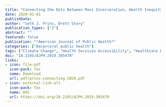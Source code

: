 ```yaml
---
title: "Connecting the Dots Between Mass Incarceration, Health Inequity, and Climate Change"
date: 2020-01-01
publishDate: 
author: "Seth J. Prins, Brett Story"
publication_types: ["2"]
abstract: ""
featured: false
publication: "*American Journal of Public Health*"
categories: ["Decarceral public health"]
tags: ["Climate Change", "Health Services Accessibility", "Healthcare Disparities", "Humans", "Poverty", "Prisoners", "Prisons", "Public Health", "Racism", "Social Change", "United States"]
doi: "10.2105/AJPH.2019.305470"
links:
- icon: file-pdf
  icon-pack: fas
  name: Download
  url: pdf/prins-connecting-2020.pdf
- icon: external-link-alt
  icon-pack: fas
  name: DOI
  url: https://doi.org/10.2105/AJPH.2019.305470
---
```



